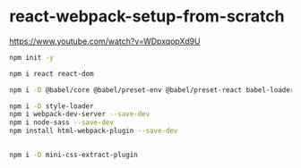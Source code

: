 # react-webpack-setup-from-scratch
https://www.youtube.com/watch?v=WDpxqopXd9U

```sh
npm init -y 

npm i react react-dom

npm i -D @babel/core @babel/preset-env @babel/preset-react babel-loader file-loader css-loader sass-loader sass webpack webpack-cli

npm i -D style-loader
npm i webpack-dev-server --save-dev
npm i node-sass --save-dev
npm install html-webpack-plugin --save-dev


npm i -D mini-css-extract-plugin
```